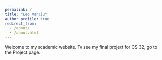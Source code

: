 ```yaml
---
permalink: /
title: "Leo Vanciu"
author_profile: true
redirect_from: 
  - /about/
  - /about.html
---
```


Welcome to my academic website. To see my final project for CS 32, go to the Project page.